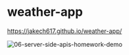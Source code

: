 # weather-app

https://jakech617.github.io/weather-app/

![06-server-side-apis-homework-demo](https://user-images.githubusercontent.com/74689981/110228920-0448a100-7ed3-11eb-8fb0-fc79d77ef0e9.png)
